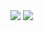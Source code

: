 <img src="https://capsule-render.vercel.app/api?type=waving&color=&customColorList=2&height=300&section=header&text=capsule%20render&fontSize=90" />

<img src="https://capsule-render.vercel.app/api?type=waving&color=auto&height=150&section=footer" />

